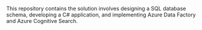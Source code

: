 This repository contains the solution involves designing a SQL database schema, developing a C# application, and implementing Azure Data Factory and Azure Cognitive Search.
